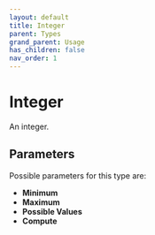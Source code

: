 ```yaml
---
layout: default
title: Integer
parent: Types
grand_parent: Usage
has_children: false
nav_order: 1
---
```


# Integer

An integer.

## Parameters

Possible parameters for this type are:

- **Minimum**
- **Maximum**
- **Possible Values**
- **Compute**
